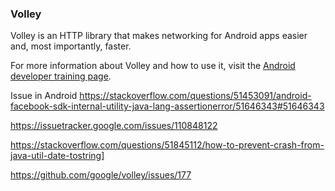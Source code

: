 ### Volley

Volley is an HTTP library that makes networking for Android apps easier and, most
importantly, faster.

For more information about Volley and how to use it, visit the [Android developer training
page](https://developer.android.com/training/volley/index.html).


Issue in Android 
https://stackoverflow.com/questions/51453091/android-facebook-sdk-internal-utility-java-lang-assertionerror/51646343#51646343

https://issuetracker.google.com/issues/110848122

https://stackoverflow.com/questions/51845112/how-to-prevent-crash-from-java-util-date-tostring]

https://github.com/google/volley/issues/177


